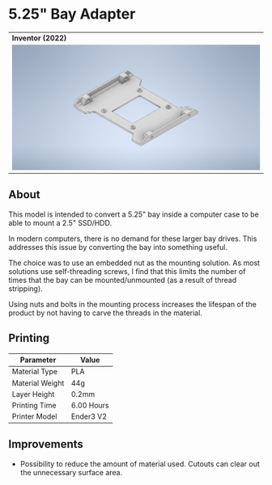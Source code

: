 # 5.25" Bay Adapter

<table>
    <tr>
        <td>
            <b>Inventor (2022)</b>
        </td>
    </tr>
    <tr>
        <td>
            <img src="img/inventor.png">
        </td>
    </tr>
</table>

## About

This model is intended to convert a 5.25" bay inside a computer case to be able to mount a 2.5"
SSD/HDD.

In modern computers, there is no demand for these larger bay drives. This addresses this issue by
converting the bay into something useful.

The choice was to use an embedded nut as the mounting solution. As most solutions use self-threading
screws, I find that this limits the number of times that the bay can be mounted/unmounted (as a
result of thread stripping).

Using nuts and bolts in the mounting process increases the lifespan of the product by not having to
carve the threads in the material.

## Printing

| Parameter       | Value      |
| --------------- | ---------- |
| Material Type   | PLA        |
| Material Weight | 44g        |
| Layer Height    | 0.2mm      |
| Printing Time   | 6.00 Hours |
| Printer Model   | Ender3 V2  |

## Improvements

-   Possibility to reduce the amount of material used. Cutouts can clear out the unnecessary surface
    area.
